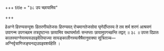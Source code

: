 +++
title = "३८ उप च्छायामिव"

+++

हेअग्ने हिरण्यसन्दृशः हितरणीयतेजसः हिरण्यवत् रोचमानतेजसोवा घृणेर्दीप्तस्य ते तव शर्म शरणं आश्रयणं उपागन्म उपगच्छाम तत्रदृष्टान्तः छायामिव यथाघर्मार्ताः सन्तप्ताः छायामुपगच्छन्ति तद्वत् ॥ ३८ ॥ उपस दिप्रातः कालस्याग्नेयस्ययउग्रइवेतियाज्या सायङ्कालीनस्यत्वैषैवानुवाक्या सूत्रितञ्च—अग्निर्वृत्राणिजङ्घनद्यउग्रइवशर्यहेति ।